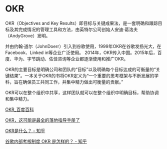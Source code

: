 # OKR

OKR（Objectives and Key Results）即目标与关键成果法，是一套明确和跟踪目标及其完成情况的管理工具和方法，由英特尔公司创始人安迪·葛洛夫（AndyGrove）发明。

并由约翰·道尔（JohnDoerr）引入到谷歌使用，1999年OKR在谷歌发扬光大，在Facebook、Linked in等企业广泛使用。
2014年，OKR传入中国。2015年后，百度、华为、字节跳动、佐佳咨询等企业都逐渐使用和推广OKR。

OKR的主要目标是明确公司和团队的“目标”以及明确每个目标达成的可衡量的“关键结果”。一本关于OKR的书将OKR定义为“一个重要的思考框架与不断发展的学科，旨在确保员工共同工作，并集中精力做出可衡量的贡献。” 

OKR可以在整个组织中共享，这样团队就可以在整个组织中明确目标，帮助协调和集中精力。

[OKR_百度百科](https://baike.baidu.com/item/OKR/2996251)

 [OKR，这可能是最全的落地指导手册了](https://36kr.com/p/1721502089217)

 [OKR是什么？ - 知乎](https://www.zhihu.com/question/292914620/answer/603518961)

 [谷歌内部考核制度 OKR 是怎样的？ - 知乎](https://www.zhihu.com/question/22471467)
